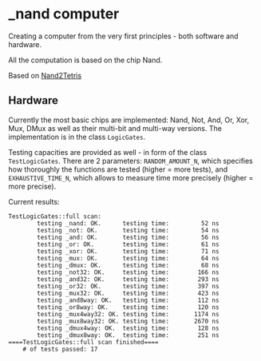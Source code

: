 # _nand computer
Creating a computer from the very first principles - both software and hardware. <p>
All the computation is based on the chip Nand. <p>
Based on [Nand2Tetris](https://www.nand2tetris.org/) <p>

## Hardware
Currently the most basic chips are implemented: Nand, Not, And, Or, Xor, Mux, DMux as well as their multi-bit and multi-way versions.
The implementation is in the class `LogicGates`. <p>
Testing capacities are provided as well - in form of the class `TestLogicGates`.
There are 2 parameters: `RANDOM_AMOUNT_N`, which specifies how thoroughly the functions are tested (higher = more tests),
and `EXHAUSTIVE_TIME_N`, which allows to measure time more precisely (higher = more precise).<p>
Current results: <p>
```
TestLogicGates::full scan:
        testing _nand: OK.      testing time:         52 ns
        testing _not: OK.       testing time:         54 ns
        testing _and: OK.       testing time:         56 ns
        testing _or: OK.        testing time:         61 ns
        testing _xor: OK.       testing time:         71 ns
        testing _mux: OK.       testing time:         64 ns
        testing _dmux: OK.      testing time:         68 ns
        testing _not32: OK.     testing time:        166 ns
        testing _and32: OK.     testing time:        293 ns
        testing _or32: OK.      testing time:        397 ns
        testing _mux32: OK.     testing time:        423 ns
        testing _and8way: OK.   testing time:        112 ns
        testing _or8way: OK.    testing time:        120 ns
        testing _mux4way32: OK. testing time:       1174 ns
        testing _mux8way32: OK. testing time:       2670 ns
        testing _dmux4way: OK.  testing time:        128 ns
        testing _dmux8way: OK.  testing time:        251 ns
====TestLogicGates::full scan finished====
    # of tests passed: 17
```
